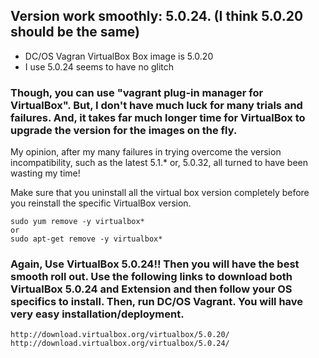 ## Version work smoothly: 5.0.24. (I think 5.0.20 should be the same) 

* DC/OS Vagran VirtualBox Box image is 5.0.20
* I use 5.0.24 seems to have no glitch

### Though, you can use "vagrant plug-in manager for VirtualBox". But, I don't have much luck for many trials and failures. And, it takes far much longer time for VirtualBox to upgrade the version for the images on the fly. 

My opinion, after my many failures in trying overcome the version incompatibility, such as the latest 5.1.* or, 5.0.32, all turned to have been wasting my time!

Make sure that you uninstall all the virtual box version completely before you reinstall the specific VirtualBox version.
```
sudo yum remove -y virtualbox*
or
sudo apt-get remove -y virtualbox*
```
### Again, Use VirtualBox 5.0.24!! Then you will have the best smooth roll out. Use the following links to download both VirtualBox 5.0.24 and Extension and then follow your OS specifics to install. Then, run DC/OS Vagrant. You will have very easy installation/deployment.
 
```
http://download.virtualbox.org/virtualbox/5.0.20/
http://download.virtualbox.org/virtualbox/5.0.24/
```
